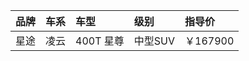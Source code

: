 |  品牌  |  车系  |  车型       | 级别    |  指导价     |
|:-----|:-----|:----------|:------|:---------|
|  星途  |  凌云  |  400T 星尊  | 中型SUV |  ￥167900  |  
